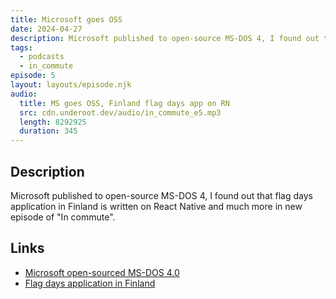 ```yaml
---
title: Microsoft goes OSS
date: 2024-04-27
description: Microsoft published to open-source MS-DOS 4, I found out that flag days application in Finland is written on React Native and much more in new episode of "In commute".
tags:
  - podcasts
  - in_commute
episode: 5
layout: layouts/episode.njk
audio:
  title: MS goes OSS, Finland flag days app on RN
  src: cdn.underoot.dev/audio/in_commute_e5.mp3
  length: 8292925
  duration: 345
---
```

## Description
Microsoft published to open-source MS-DOS 4, I found out that flag days application in Finland is written on React Native and much more in new episode of "In commute".

## Links
- <a href="https://cloudblogs.microsoft.com/opensource/2024/04/25/open-sourcing-ms-dos-4-0/" target="_blank">Microsoft open-sourced MS-DOS 4.0</a>
- <a href="https://play.google.com/store/apps/details?id=fi.aniway.liputan" target="_blank">Flag days application in Finland</a>
